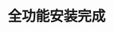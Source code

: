 ---
title: 全功能安装完成

video: 
  videoUrl: https://pek3b.qingstor.com/kubesphere-community/%E4%BA%91%E5%8E%9F%E7%94%9F%E5%AE%9E%E6%88%98/74%E3%80%81KubeSphere-%E5%B9%B3%E5%8F%B0%E5%AE%89%E8%A3%85-%E5%85%A8%E5%8A%9F%E8%83%BD%E5%AE%89%E8%A3%85%E5%AE%8C%E6%88%90.mp4
---